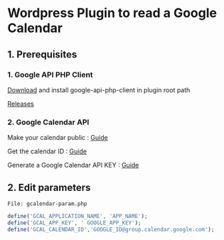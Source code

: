 # Wordpress Plugin to read a Google Calendar

## 1. Prerequisites

### 1. Google API PHP Client

[Download](https://github.com/google/google-api-php-client/) and install google-api-php-client in plugin root path

[Releases](https://github.com/google/google-api-php-client/releases)

### 2. Google Calendar API

Make your calendar public : [Guide](https://docs.simplecalendar.io/make-google-calendar-public/)

Get the calendar ID : [Guide](https://docs.simplecalendar.io/find-google-calendar-id/)

Generate a Google Calendar API KEY : [Guide](https://docs.simplecalendar.io/google-api-key/)

## 2. Edit parameters

```
File: gcalendar-param.php
```

```php
define('GCAL_APPLICATION_NAME', 'APP_NAME');
define('GCAL_APP_KEY', ' GOOGLE_APP_KEY');
define('GCAL_CALENDAR_ID','GOOGLE_ID@group.calendar.google.com');
```
